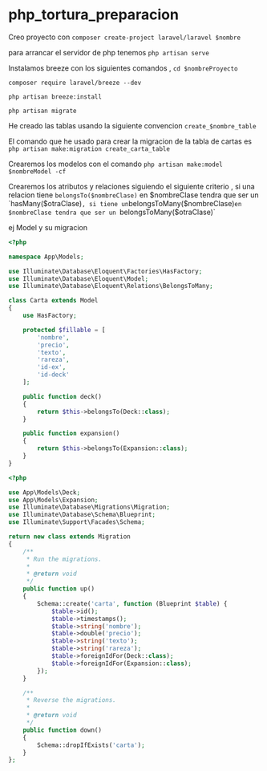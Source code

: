 # php_tortura_preparacion

Creo proyecto con `composer create-project laravel/laravel $nombre`

para arrancar el servidor de php tenemos `php artisan serve`

Instalamos breeze con los siguientes comandos , `cd $nombreProyecto`

`composer require laravel/breeze --dev`

`php artisan breeze:install`

`php artisan migrate`

He creado las tablas usando la siguiente convencion `create_$nombre_table`

El comando que he usado para crear la migracion de la tabla de cartas es `php artisan make:migration create_carta_table`

Crearemos los modelos con el comando `php artisan make:model $nombreModel -cf`

Crearemos los atributos y relaciones siguiendo el siguiente criterio , si una relacion tiene `belongsTo($nombreClase)` en $nombreClase tendra que ser un `hasMany($otraClase)`, si tiene un`belongsToMany($nombreClase)`en $nombreClase tendra que ser un `belongsToMany($otraClase)`

ej Model y su migracion

```PHP
<?php

namespace App\Models;

use Illuminate\Database\Eloquent\Factories\HasFactory;
use Illuminate\Database\Eloquent\Model;
use Illuminate\Database\Eloquent\Relations\BelongsToMany;

class Carta extends Model
{
    use HasFactory;

    protected $fillable = [
        'nombre',
        'precio',
        'texto',
        'rareza',
        'id-ex',
        'id-deck'
    ];

    public function deck()
    {
        return $this->belongsTo(Deck::class);
    }

    public function expansion()
    {
        return $this->belongsTo(Expansion::class);
    }
}

```

```PHP
<?php

use App\Models\Deck;
use App\Models\Expansion;
use Illuminate\Database\Migrations\Migration;
use Illuminate\Database\Schema\Blueprint;
use Illuminate\Support\Facades\Schema;

return new class extends Migration
{
    /**
     * Run the migrations.
     *
     * @return void
     */
    public function up()
    {
        Schema::create('carta', function (Blueprint $table) {
            $table->id();
            $table->timestamps();
            $table->string('nombre');
            $table->double('precio');
            $table->string('texto');
            $table->string('rareza');
            $table->foreignIdFor(Deck::class);
            $table->foreignIdFor(Expansion::class);
        });
    }

    /**
     * Reverse the migrations.
     *
     * @return void
     */
    public function down()
    {
        Schema::dropIfExists('carta');
    }
};

```

